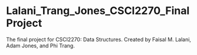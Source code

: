 # Lalani_Trang_Jones_CSCI2270_FinalProject
The final project for CSCI2270: Data Structures. Created by Faisal M. Lalani, Adam Jones, and Phi Trang.
